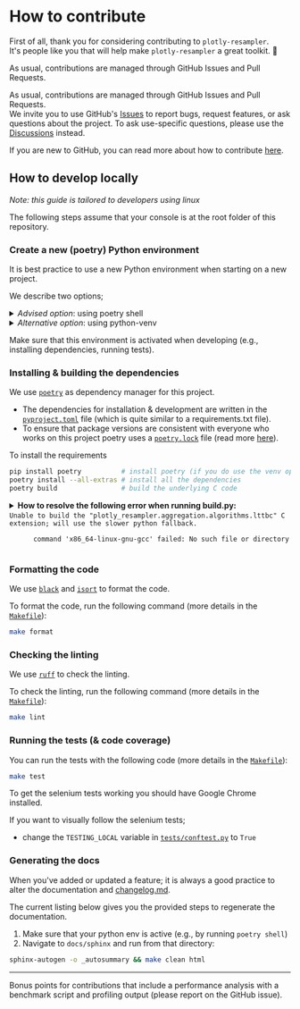 # How to contribute

First of all, thank you for considering contributing to `plotly-resampler`.<br>
It's people like you that will help make `plotly-resampler` a great toolkit. 🤝

As usual, contributions are managed through GitHub Issues and Pull Requests.

As usual, contributions are managed through GitHub Issues and Pull Requests.  
We invite you to use GitHub's [Issues](https://github.com/predict-idlab/plotly-resampler/issues) to report bugs, request features, or ask questions about the project. To ask use-specific questions, please use the [Discussions](https://github.com/predict-idlab/plotly-resampler/discussions) instead.

If you are new to GitHub, you can read more about how to contribute [here](https://docs.github.com/en/get-started/quickstart/contributing-to-projects).

## How to develop locally

*Note: this guide is tailored to developers using linux*

The following steps assume that your console is at the root folder of this repository.

### Create a new (poetry) Python environment

It is best practice to use a new Python environment when starting on a new project.

We describe two options; 

<details>
<summary><i>Advised option</i>: using poetry shell</summary>
For dependency management we use poetry (read more below).<br>
Hence, we advise to use poetry shell to create a Python environment for this project.

1. Install poetry: https://python-poetry.org/docs/#installation <br>
   (If necessary add poetry to the PATH)
2. Create & activate a new python environment: <code>poetry shell</code>

After the poetry shell command your python environment is activated.
</details>

<details>
<summary><i>Alternative option</i>: using python-venv</summary>
As alternative option, you can create a Python environment by using python-venv

1. Create a new Python environment: <code>python -m venv venv</code>
2. Activate this environment; <code>source venv/bin/activate</code>
</details>

Make sure that this environment is activated when developing (e.g., installing dependencies, running tests).


### Installing & building the dependencies

We use [`poetry`](https://python-poetry.org/) as dependency manager for this project. 
- The dependencies for installation & development are written in the [`pyproject.toml`](pyproject.toml) file (which is quite similar to a requirements.txt file). 
- To ensure that package versions are consistent with everyone who works on this project poetry uses a [`poetry.lock`](poetry.lock) file (read more [here](https://python-poetry.org/docs/basic-usage/#installing-with-poetrylock)).

To install the requirements
```sh
pip install poetry          # install poetry (if you do use the venv option)
poetry install --all-extras # install all the dependencies
poetry build                # build the underlying C code
```

<details>
   <summary>
      <b>How to resolve the following error when running build.py:</b><br>
      <code>Unable to build the "plotly_resampler.aggregation.algorithms.lttbc" C extension; will use the slower python fallback. <br>
      command 'x86_64-linux-gnu-gcc' failed: No such file or directory
      </code>
   </summary>

   To resolve this error we suggest to install some additional packages as no gcc (C compiler was found on your PC):
   ```sh
   sudo apt-get install build-essential libssl-dev libffi-dev python-dev
   ```

</details>

### Formatting the code

We use [`black`](https://github.com/psf/black) and [`isort`](https://github.com/PyCQA/isort) to format the code.

To format the code, run the following command (more details in the [`Makefile`](Makefile)):
```sh
make format
```

### Checking the linting

We use [`ruff`](https://github.com/charliermarsh/ruff) to check the linting.

To check the linting, run the following command (more details in the [`Makefile`](Makefile)):
```sh
make lint
```

### Running the tests (& code coverage)

You can run the tests with the following code (more details in the [`Makefile`](Makefile)):

```sh
make test
```

To get the selenium tests working you should have Google Chrome installed.

If you want to visually follow the selenium tests;
* change the `TESTING_LOCAL` variable in [`tests/conftest.py`](tests/conftest.py) to `True`

### Generating the docs

When you've added or updated a feature; it is always a good practice to alter the 
documentation and [changelog.md](CHANGELOG.md).

The current listing below gives you the provided steps to regenerate the documentation.

1. Make sure that your python env is active (e.g., by running `poetry shell`)
2. Navigate to `docs/sphinx` and run from that directory:
```bash
sphinx-autogen -o _autosummary && make clean html
```

---

Bonus points for contributions that include a performance analysis with a benchmark script and profiling output (please report on the GitHub issue).

